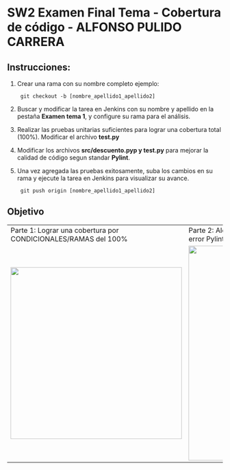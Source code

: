 # SW2 Examen Final Tema - Cobertura de código - ALFONSO PULIDO CARRERA

## Instrucciones:

1. Crear una rama con su nombre completo ejemplo:

		git checkout -b [nombre_apellido1_apellido2]

2. Buscar y modificar la tarea en Jenkins con su nombre y apellido en la pestaña **Examen tema 1**, y configure su rama para el análisis. 
3. Realizar las pruebas unitarias suficientes para lograr una cobertura total (100%). Modificar el archivo **test.py**
4. Modificar los archivos **src/descuento.pyp y test.py** para mejorar la calidad de código segun standar **Pylint**.
5. Una vez agregada las pruebas exitosamente, suba los cambios en su rama y ejecute la tarea en Jenkins para visualizar su avance.

		git push origin [nombre_apellido1_apellido2]

## Objetivo

<table style="width:100%">
	<tr>
		<td>Parte 1: Lograr una cobertura por CONDICIONALES/RAMAS del 100%</td>
		<td>Parte 2: Alcanzar un refactorin con Pylint del 9.69/10 (Solo 1 error Pylint permitido)</td>
	</tr>
	<tr>
		<td><img src="https://i.ibb.co/K7vtKNf/cobertura.png" width="400"></td>
		<td><img src="https://i.ibb.co/KXdWHg7/pylint.png" width="500"></td>
	</tr>
</table>
